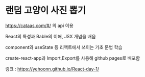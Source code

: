 # 랜덤 고양이 사진 뽑기

https://cataas.com/#/ 의 api 이용

React의 특성과 Bable의 이해, JSX 개념을 배움

component와 useState 등 리액트에서 쓰이는 기초 문법 학습

create-react-app과 Import,Export를 사용해 github pages로 배포함

링크 : https://yehoonn.github.io/React-day-1/
